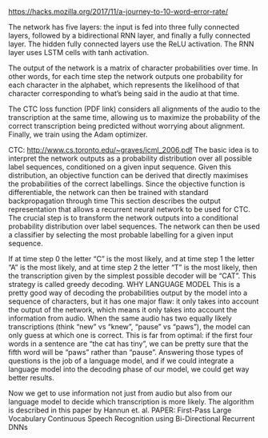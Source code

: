https://hacks.mozilla.org/2017/11/a-journey-to-10-word-error-rate/


The network has five layers: the input is fed into three fully connected layers, followed by a bidirectional RNN layer, and finally a fully connected layer. The hidden fully connected layers use the ReLU activation. The RNN layer uses LSTM cells with tanh activation.

The output of the network is a matrix of character probabilities over time. In other words, for each time step the network outputs one probability for each character in the alphabet, which represents the likelihood of that character corresponding to what’s being said in the audio at that time.

The CTC loss function (PDF link) considers all alignments of the audio to the transcription at the same time, allowing us to maximize the probability of the correct transcription being predicted without worrying about alignment. Finally, we train using the Adam optimizer.

CTC:
http://www.cs.toronto.edu/~graves/icml_2006.pdf
The basic idea is to interpret
the network outputs as a probability distribution over
all possible label sequences, conditioned on a given input sequence. Given this distribution, an objective
function can be derived that directly maximises the
probabilities of the correct labellings. Since the objective function is differentiable, the network can then be
trained with standard backpropagation through time
This section describes the output representation that
allows a recurrent neural network to be used for CTC.
The crucial step is to transform the network outputs
into a conditional probability distribution over label
sequences. The network can then be used a classifier
by selecting the most probable labelling for a given
input sequence.

 If at time step 0 the letter “C” is the most likely, and at time step 1 the letter “A” is the most likely, and at time step 2 the letter “T” is the most likely, then the transcription given by the simplest possible decoder will be “CAT”. This strategy is called greedy decoding.
 WHY LANGUAGE MODEL
 This is a pretty good way of decoding the probabilities output by the model into a sequence of characters, but it has one major flaw: it only takes into account the output of the network, which means it only takes into account the information from audio. When the same audio has two equally likely transcriptions (think “new” vs “knew”, “pause” vs “paws”), the model can only guess at which one is correct. This is far from optimal: if the first four words in a sentence are “the cat has tiny”, we can be pretty sure that the fifth word will be “paws” rather than “pause”. Answering those types of questions is the job of a language model, and if we could integrate a language model into the decoding phase of our model, we could get way better results.
 
 Now we get to use information not just from audio but also from our language model to decide which transcription is more likely. The algorithm is described in this paper by Hannun et. al.
PAPER:
First-Pass Large Vocabulary Continuous Speech Recognition using Bi-Directional Recurrent DNNs
